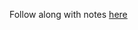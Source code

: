 Follow along with notes [here](https://chrome-hamster-356.notion.site/API-Design-v5-24e05877381e8043a0c2ed09bfea5e02)
